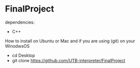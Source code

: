 # FinalProject

dependencies:
* C++

How to install on Ubuntu or Mac and if you are using (git) on your WinodwsOS
* cd Desktop
* git clone https://github.com/UTB-interpreter/FinalProject
